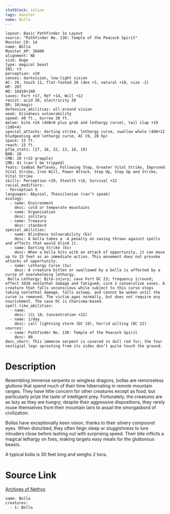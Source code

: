 ```yaml
---
statblock: inline
tags: monster
name: Bolla
---
```

```statblock
layout: Basic Pathfinder 1e Layout
source: "Pathfinder No. 136: Temple of the Peacock Spirit"
Monster_CR: 14
name: Bolla
Monster_XP: 38400
alignment: NE
size: Huge
type: magical beast
INI: +3
perception: +29
senses: darkvision, low-light vision
AC: 29, touch 11, flat-footed 26 (dex +3, natural +18, size -2)
HP: 207
HD: 18d10+108
saves: Fort +17, Ref +14, Will +12
resist: acid 20, electricity 20
DR: 10/magic
defensive_abilities: all-around vision
weak: blindness vulnerability
speed: 40 ft., burrow 30 ft.
melee: bite +24 (4d8+8 plus grab and lethargy curse), tail slap +19 (2d6+4)
special_attacks: darting strike, lethargy curse, swallow whole (4d8+12 bludgeoning and lethargy curse, AC 19, 20 hp)
space: 15 ft.
reach: 15 ft.
pf1e_stats: [27, 16, 22, 13, 18, 19]
BAB: 18
CMB: 28 (+32 grapple)
CMD: 41 (can't be tripped)
feats: Combat Reflexes, Following Step, Greater Vital Strike, Improved Vital Strike, Iron Will, Power Attack, Step Up, Step Up and Strike, Vital Strike
skills: Perception +29, Stealth +16, Survival +22
racial_modifiers:
- Perception 4
languages: Abyssal, Thassilonian (can’t speak)
ecology:
  - name: Environment
    desc: cold or temperate mountains
  - name: Organisation
    desc: solitary
  - name: Treasure
    desc: standard
special_abilities:
  - name: Blindness Vulnerability (Ex)
    desc: A bolla takes a -4 penalty on saving throws against spells and effects that would blind it.
  - name: Darting Strike (Ex)
    desc: When a bolla hits with an attack of opportunity, it can move up to 15 feet as an immediate action. This movement does not provoke attacks of opportunity.
  - name: Lethargy Curse (Su)
    desc: A creature bitten or swallowed by a bolla is affected by a curse of overwhelming lethargy.
 Bolla Lethargy: Bite-injury; save Fort DC 23; frequency 1/round; effect 3d10 nonlethal damage and fatigued; cure 2 consecutive saves. A creature that falls unconscious while subject to this curse stops taking nonlethal damage, falls asleep, and cannot be woken until the curse is removed. The victim ages normally, but does not require any nourishment. The save DC is Charisma-based.
spell-like_abilities:
  - name:
    desc: (CL 18; Concentration +22)
  - name: 1/day
    desc: call lightning storm (DC 19), horrid wilting (DC 22)
sources:
  - name: Pathfinder No. 136: Temple of the Peacock Spirit
    desc: 88
desc_short: This immense serpent is covered in dull red fur; the four vestigial legs sprouting from its sides don’t quite touch the ground.
```
# Description
Resembling immense serpents or wingless dragons, bollas are remorseless gluttons that spend much of their time hibernating in remote mountain ranges. They have little concern for other creatures except as food, but particularly prize the taste of intelligent prey. Fortunately, the creatures are as lazy as they are hungry; despite their aggressive dispositions, they rarely rouse themselves from their mountain lairs to assail the smorgasbord of civilization.

 Bollas have exceptionally keen vision, thanks to their silvery compound eyes. When disturbed, they often feign sleep or sluggishness to lure intruders close before lashing out with surprising speed. Their bite inflicts a magical lethargy on foes, making targets easy meals for the gluttonous beasts.

 A typical bolla is 30 feet long and weighs 2 tons. 
# Source Link
[Archives of Nethys](https://aonprd.com/MonsterDisplay.aspx?ItemName=Bolla)
```encounter-table
name: Bolla
creatures:
  - 1: Bolla
```
